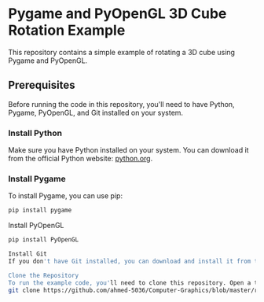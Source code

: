 # Pygame and PyOpenGL 3D Cube Rotation Example

This repository contains a simple example of rotating a 3D cube using Pygame and PyOpenGL.

## Prerequisites

Before running the code in this repository, you'll need to have Python, Pygame, PyOpenGL, and Git installed on your system.

### Install Python

Make sure you have Python installed on your system. You can download it from the official Python website: [python.org](https://www.python.org/downloads/).

### Install Pygame

To install Pygame, you can use pip:

```bash
pip install pygame
```
Install PyOpenGL
```bash
pip install PyOpenGL

Install Git
If you don't have Git installed, you can download and install it from the official Git website: git-scm.com

Clone the Repository
To run the example code, you'll need to clone this repository. Open a terminal and navigate to the directory where you want to store the code. Then, run the following command:
git clone https://github.com/ahmed-5036/Computer-Graphics/blob/master/rotating_cube/rotating_cube.py
